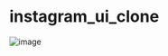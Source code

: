 # instagram_ui_clone
![image](https://user-images.githubusercontent.com/114337820/210040047-63637612-449d-46cf-9da5-4c623a3ef16b.png)

